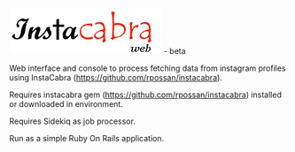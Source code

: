 [![N|Solid](logo.png)]() - beta

Web interface and console to process fetching data from instagram profiles using InstaCabra (https://github.com/rpossan/instacabra).

Requires instacabra gem (https://github.com/rpossan/instacabra) installed or downloaded in environment.

Requires Sidekiq as job processor.

Run as a simple Ruby On Rails application.